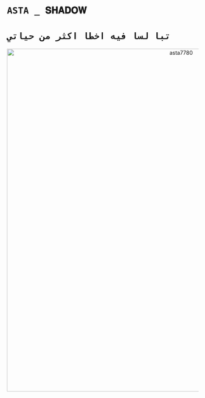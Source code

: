 # `ASTA _ 𝐒𝐇𝐀𝐃𝐎𝐖` 

# `تبا لسا فيه اخطا اكثر من حياتي` 
<p align="center">
<img src="https://telegra.ph/file/274d9b0ac4baf92a95c15.png" alt="asta7780" width="900"/>
</p>
